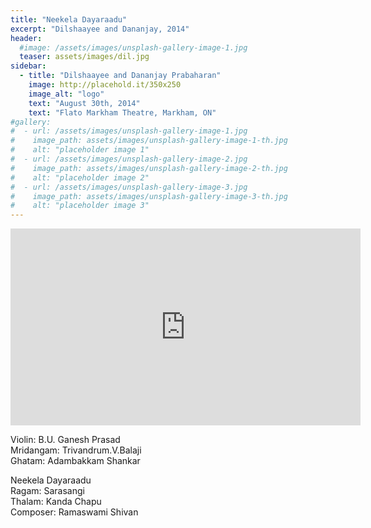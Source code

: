 ```yaml
---
title: "Neekela Dayaraadu"
excerpt: "Dilshaayee and Dananjay, 2014"
header:
  #image: /assets/images/unsplash-gallery-image-1.jpg
  teaser: assets/images/dil.jpg
sidebar:
  - title: "Dilshaayee and Dananjay Prabaharan"
    image: http://placehold.it/350x250
    image_alt: "logo"
    text: "August 30th, 2014"
    text: "Flato Markham Theatre, Markham, ON"
#gallery:
#  - url: /assets/images/unsplash-gallery-image-1.jpg
#    image_path: assets/images/unsplash-gallery-image-1-th.jpg
#    alt: "placeholder image 1"
#  - url: /assets/images/unsplash-gallery-image-2.jpg
#    image_path: assets/images/unsplash-gallery-image-2-th.jpg
#    alt: "placeholder image 2"
#  - url: /assets/images/unsplash-gallery-image-3.jpg
#    image_path: assets/images/unsplash-gallery-image-3-th.jpg
#    alt: "placeholder image 3"
---
```

<iframe width="560" height="315" src="https://www.youtube.com/embed/btvJWlwMSdQ?si=tA7_PyhdagNnvYxb&amp;start=133" title="YouTube video player" frameborder="0" allow="accelerometer; autoplay; clipboard-write; encrypted-media; gyroscope; picture-in-picture; web-share" referrerpolicy="strict-origin-when-cross-origin" allowfullscreen></iframe>

Violin: B.U. Ganesh Prasad  
Mridangam: Trivandrum.V.Balaji  
Ghatam: Adambakkam Shankar  

Neekela Dayaraadu  
Ragam: Sarasangi  
Thalam: Kanda Chapu  
Composer: Ramaswami Shivan  
